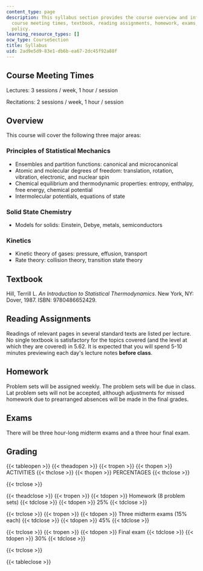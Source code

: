 ```yaml
---
content_type: page
description: This syllabus section provides the course overview and information on
  course meeting times, textbook, reading assignments, homework, exams, and grading
  policy.
learning_resource_types: []
ocw_type: CourseSection
title: Syllabus
uid: 2ad9e5d9-83e1-db6b-ea67-2dc45f92a88f
---
```


Course Meeting Times
--------------------

Lectures: 3 sessions / week, 1 hour / session

Recitations: 2 sessions / week, 1 hour / session

Overview
--------

This course will cover the following three major areas:

### Principles of Statistical Mechanics

*   Ensembles and partition functions: canonical and microcanonical
*   Atomic and molecular degrees of freedom: translation, rotation, vibration, electronic, and nuclear spin
*   Chemical equilibrium and thermodynamic properties: entropy, enthalpy, free energy, chemical potential
*   Intermolecular potentials, equations of state

### Solid State Chemistry

*   Models for solids: Einstein, Debye, metals, semiconductors

### Kinetics

*   Kinetic theory of gases: pressure, effusion, transport
*   Rate theory: collision theory, transition state theory

Textbook
--------

Hill, Terrill L. _An Introduction to Statistical Thermodynamics_. New York, NY: Dover, 1987. ISBN: 9780486652429.

Reading Assignments
-------------------

Readings of relevant pages in several standard texts are listed per lecture. No single textbook is satisfactory for the topics covered (and the level at which they are covered) in 5.62. It is expected that you will spend 5-10 minutes previewing each day's lecture notes **before class**.

Homework
--------

Problem sets will be assigned weekly. The problem sets will be due in class. Lat problem sets will not be accepted, although adjustments for missed homework due to prearranged absences will be made in the final grades.

Exams
-----

There will be three hour-long midterm exams and a three hour final exam.

Grading
-------

{{< tableopen >}}
{{< theadopen >}}
{{< tropen >}}
{{< thopen >}}
ACTIVITIES
{{< thclose >}}
{{< thopen >}}
PERCENTAGES
{{< thclose >}}

{{< trclose >}}

{{< theadclose >}}
{{< tropen >}}
{{< tdopen >}}
Homework (8 problem sets)
{{< tdclose >}}
{{< tdopen >}}
25%
{{< tdclose >}}

{{< trclose >}}
{{< tropen >}}
{{< tdopen >}}
Three midterm exams (15% each)
{{< tdclose >}}
{{< tdopen >}}
45%
{{< tdclose >}}

{{< trclose >}}
{{< tropen >}}
{{< tdopen >}}
Final exam
{{< tdclose >}}
{{< tdopen >}}
30%
{{< tdclose >}}

{{< trclose >}}

{{< tableclose >}}